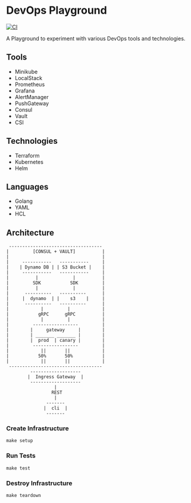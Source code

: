 # DevOps Playground

[![CI](https://github.com/jhandguy/devops-playground/workflows/CI/badge.svg)](https://github.com/jhandguy/devops-playground/actions?query=workflow%3ACI)

A Playground to experiment with various DevOps tools and technologies.

## Tools

- Minikube
- LocalStack
- Prometheus
- Grafana
- AlertManager
- PushGateway
- Consul
- Vault
- CSI


## Technologies

- Terraform
- Kubernetes
- Helm

## Languages

- Golang
- YAML
- HCL

## Architecture

```text
 -----------------------------------
|         [CONSUL + VAULT]          |
|                                   |
|     -----------   -----------     |
|    | Dynamo DB | | S3 Bucket |    |
|     -----------   -----------     |
|          |             |          |
|         SDK           SDK         |
|          |             |          |
|      ----------   ----------      |   
|     |  dynamo  | |    s3    |     |
|      ----------   ----------      |
|            |         |            |
|           gRPC      gRPC          |
|            |         |            |
|         -----------------         |
|        |     gateway     |        |
|        | _______ _______ |        |
|        |  prod  | canary |        |
|         -----------------         |
|            ||       ||            |
|           50%       50%           |
|            ||       ||            |
 -----------------------------------
         -------------------
        |  Ingress Gateway  |
         -------------------
                  |
                 REST
                  |
               -------
              |  cli  |
               -------
```

### Create Infrastructure

```shell
make setup
```

### Run Tests

```shell
make test
```

### Destroy Infrastructure

```shell
make teardown
```